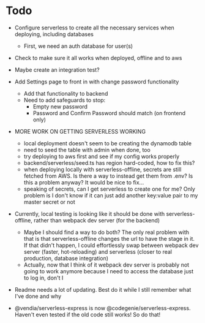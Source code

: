 # Todo

- Configure serverless to create all the necessary services when deploying, including databases
  - First, we need an auth database for user(s)
- Check to make sure it all works when deployed, offline and to aws

- Maybe create an integration test?

- Add Settings page to front in with change password functionality
  - Add that functionality to backend
  - Need to add safeguards to stop:
    - Empty new password
    - Password and Confirm Password should match (on frontend only)

- MORE WORK ON GETTING SERVERLESS WORKING
  - local deployment doesn't seem to be creating the dynamodb table
  - need to seed the table with admin when done, too
  - try deploying to aws first and see if my config works properly
  - backend/serverless/seed.ts has region hard-coded, how to fix this?
  - when deploying locally with serverless-offline, secrets are still fetched from AWS. Is there a way to instead get them from .env? Is this a problem anyway? It would be nice to fix...
  - speaking of secrets, can I get serverless to create one for me? Only problem is I don't know if it can just add another key:value pair to my master secret or not

- Currently, local testing is looking like it should be done with serverless-offline, rather than webpack dev server (for the backend)
  - Maybe I should find a way to do both? The only real problem with that is that serverless-offline changes the url to have the stage in it. If that didn't happen, I could effortlessly swap between webpack dev server (faster, hot-reloading) and serverless (closer to real production, database integration)
  - Actually, now that I think of it webpack dev server is probably not going to work anymore because I need to access the database just to log in, don't I

- Readme needs a lot of updating. Best do it while I still remember what I've done and why

- @vendia/serverless-express is now @codegenie/serverless-express. Haven't even tested if the old code still works! So do that!
